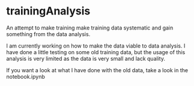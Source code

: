 # trainingAnalysis
An attempt to make training make training data systematic and gain something from the data analysis.

I am currently working on how to make the data viable to data analysis. I have done a little testing on some old training data, but the usage of this analysis is very limited as the data is very small and lack quality.

If you want a look at what I have done with the old data, take a look in the notebook.ipynb
